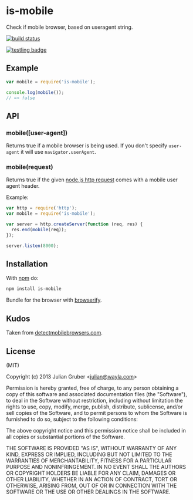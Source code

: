 
# is-mobile

Check if mobile browser, based on useragent string.

[![build status](https://secure.travis-ci.org/Wayla/is-mobile.png)](http://travis-ci.org/Wayla/is-mobile)

[![testling badge](https://ci.testling.com/Wayla/is-mobile.png)](https://ci.testling.com/Wayla/is-mobile)

## Example

```js
var mobile = require('is-mobile');

console.log(mobile());
// => false
```

## API

### mobile([user-agent])

Returns true if a mobile browser is being used. If you don't specify
`user-agent` it will use `navigator.userAgent`.

### mobile(request)

Returns true if the given [node.js http request](http://nodejs.org/api/http.html#http_http_incomingmessage) comes with a mobile user agent header.

Example:

```js
var http = require('http');
var mobile = require('is-mobile');

var server = http.createServer(function (req, res) {
  res.end(mobile(req));
});

server.listen(8000);
```

## Installation

With [npm](https://npmjs.org) do:

```bash
npm install is-mobile
```

Bundle for the browser with
[browserify](https://github.com/substack/node-browserify).

## Kudos

Taken from [detectmobilebrowsers.com](http://detectmobilebrowsers.com/).

## License

(MIT)

Copyright (c) 2013 Julian Gruber &lt;julian@wayla.com&gt;

Permission is hereby granted, free of charge, to any person obtaining a copy of
this software and associated documentation files (the "Software"), to deal in
the Software without restriction, including without limitation the rights to
use, copy, modify, merge, publish, distribute, sublicense, and/or sell copies
of the Software, and to permit persons to whom the Software is furnished to do
so, subject to the following conditions:

The above copyright notice and this permission notice shall be included in all
copies or substantial portions of the Software.

THE SOFTWARE IS PROVIDED "AS IS", WITHOUT WARRANTY OF ANY KIND, EXPRESS OR
IMPLIED, INCLUDING BUT NOT LIMITED TO THE WARRANTIES OF MERCHANTABILITY,
FITNESS FOR A PARTICULAR PURPOSE AND NONINFRINGEMENT. IN NO EVENT SHALL THE
AUTHORS OR COPYRIGHT HOLDERS BE LIABLE FOR ANY CLAIM, DAMAGES OR OTHER
LIABILITY, WHETHER IN AN ACTION OF CONTRACT, TORT OR OTHERWISE, ARISING FROM,
OUT OF OR IN CONNECTION WITH THE SOFTWARE OR THE USE OR OTHER DEALINGS IN THE
SOFTWARE.
